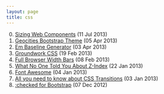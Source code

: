 ```yaml
---
layout: page
title: css
---
```


0. [Sizing Web Components](/bookmark/2013/07/11/sizing-web-components.html) (11 Jul 2013) 
1. [Geocities Bootstrap Theme](/bookmark/2013/04/05/geocities-bootstrap-theme.html) (05 Apr 2013) 
2. [Em Baseline Generator](/bookmark/2013/04/03/em-generator.html) (03 Apr 2013) 
3. [Groundwork CSS](/bookmark/2013/02/19/groundwork.html) (19 Feb 2013) 
4. [Full Browser Width Bars](/bookmark/2013/02/08/full-width-bars.html) (08 Feb 2013) 
5. [What No One Told You About Z-Index](/bookmark/2013/01/22/z-index.html) (22 Jan 2013) 
6. [Font Awesome](/bookmark/2013/01/04/font-awesome.html) (04 Jan 2013) 
7. [All you need to know about CSS Transitions](/bookmark/2013/01/03/css-transitions.html) (03 Jan 2013) 
8. [:checked for Bootstrap](/bookmark/2012/12/07/checked-bootstrap.html) (07 Dec 2012) 
